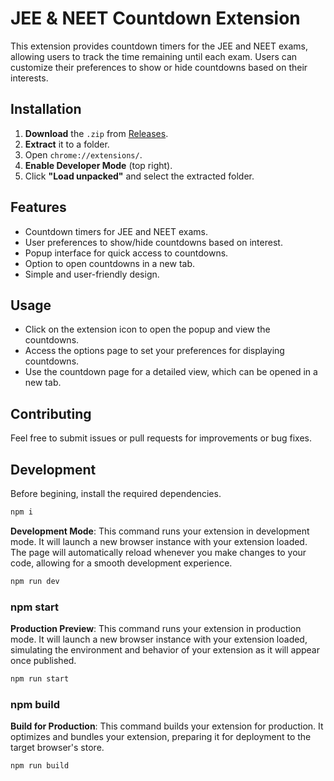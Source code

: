 # JEE & NEET Countdown Extension

This extension provides countdown timers for the JEE and NEET exams, allowing users to track the time remaining until each exam. Users can customize their preferences to show or hide countdowns based on their interests.

## Installation

1. **Download** the `.zip` from [Releases](https://github.com/NovatraX/jee-neet-extension/releases/).
2. **Extract** it to a folder.
3. Open `chrome://extensions/`.
4. **Enable Developer Mode** (top right).
5. Click **"Load unpacked"** and select the extracted folder.

## Features

- Countdown timers for JEE and NEET exams.
- User preferences to show/hide countdowns based on interest.
- Popup interface for quick access to countdowns.
- Option to open countdowns in a new tab.
- Simple and user-friendly design.

## Usage

- Click on the extension icon to open the popup and view the countdowns.
- Access the options page to set your preferences for displaying countdowns.
- Use the countdown page for a detailed view, which can be opened in a new tab.

## Contributing

Feel free to submit issues or pull requests for improvements or bug fixes.

## Development

Before begining, install the required dependencies.

```bash
npm i
```

**Development Mode**: This command runs your extension in development mode. It will launch a new browser instance with your extension loaded. The page will automatically reload whenever you make changes to your code, allowing for a smooth development experience.

```bash
npm run dev
```

### npm start

**Production Preview**: This command runs your extension in production mode. It will launch a new browser instance with your extension loaded, simulating the environment and behavior of your extension as it will appear once published.

```bash
npm run start
```

### npm build

**Build for Production**: This command builds your extension for production. It optimizes and bundles your extension, preparing it for deployment to the target browser's store.

```bash
npm run build
```
